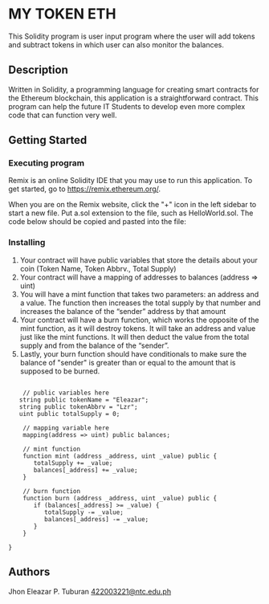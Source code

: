 # MY TOKEN ETH

This Solidity program is user input program where the user will add tokens and subtract tokens in which user can also monitor the balances.

## Description

Written in Solidity, a programming language for creating smart contracts for the Ethereum blockchain, this application is a straightforward contract. This program can help the future IT Students to develop even more complex code that can function very well.

## Getting Started

### Executing program

Remix is an online Solidity IDE that you may use to run this application. To get started, go to https://remix.ethereum.org/.

When you are on the Remix website, click the "+" icon in the left sidebar to start a new file. Put a.sol extension to the file, such as HelloWorld.sol. The code below should be copied and pasted into the file:

### Installing
1. Your contract will have public variables that store the details about your coin (Token Name, Token Abbrv., Total Supply)
2. Your contract will have a mapping of addresses to balances (address => uint)
3. You will have a mint function that takes two parameters: an address and a value. The function then increases the total supply by that number and increases the balance of the “sender” address by that amount
4. Your contract will have a burn function, which works the opposite of the mint function, as it will destroy tokens. It will take an address and value just like the mint functions. It will then deduct the value from the total supply and from the balance of the “sender”.
5. Lastly, your burn function should have conditionals to make sure the balance of "sender" is greater than or equal to the amount that is supposed to be burned.

``` contract MyToken {

    // public variables here
   string public tokenName = "Eleazar";
   string public tokenAbbrv = "Lzr";
   uint public totalSupply = 0;

    // mapping variable here
    mapping(address => uint) public balances;

    // mint function
    function mint (address _address, uint _value) public {
       totalSupply += _value;
       balances[_address] += _value;
    }

    // burn function
    function burn (address _address, uint _value) public {
       if (balances[_address] >= _value) {
          totalSupply -= _value;
          balances[_address] -= _value;
       }
    }

}

```

## Authors

Jhon Eleazar P. Tuburan
422003221@ntc.edu.ph
